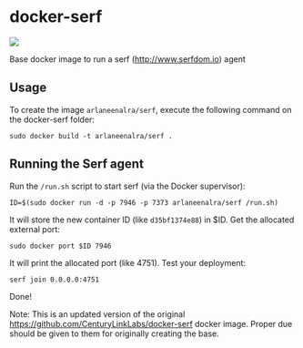 docker-serf
==================

[![](https://images.microbadger.com/badges/image/arlaneenalra/docker-serf.svg)](https://microbadger.com/images/arlaneenalra/docker-serf "Get your own image badge on microbadger.com")

Base docker image to run a serf (http://www.serfdom.io) agent


Usage
-----

To create the image `arlaneenalra/serf`, execute the following command on the docker-serf folder:

	sudo docker build -t arlaneenalra/serf .

Running the Serf agent
------------------------

Run the `/run.sh` script to start serf (via the Docker supervisor):

	ID=$(sudo docker run -d -p 7946 -p 7373 arlaneenalra/serf /run.sh)

It will store the new container ID (like `d35bf1374e88`) in $ID. Get the allocated external port:

	sudo docker port $ID 7946


It will print the allocated port (like 4751). Test your deployment:

	serf join 0.0.0.0:4751

Done!

Note: This is an updated version of the original https://github.com/CenturyLinkLabs/docker-serf docker image.
      Proper due should be given to them for originally creating the base.
